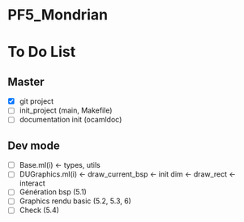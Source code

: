 # PF5_Mondrian

# To Do List

## Master
 - [x] git project
 - [ ] init_project (main, Makefile)
 - [ ] documentation init (ocamldoc)
 
## Dev mode
 - [ ] Base.ml(i) <- types, utils
 - [ ] DUGraphics.ml(i)
        <- draw_current_bsp
        <- init dim
        <- draw_rect
        <- interact
 - [ ] Génération bsp (5.1)
 - [ ] Graphics rendu basic (5.2, 5.3, 6)
 - [ ] Check (5.4)
